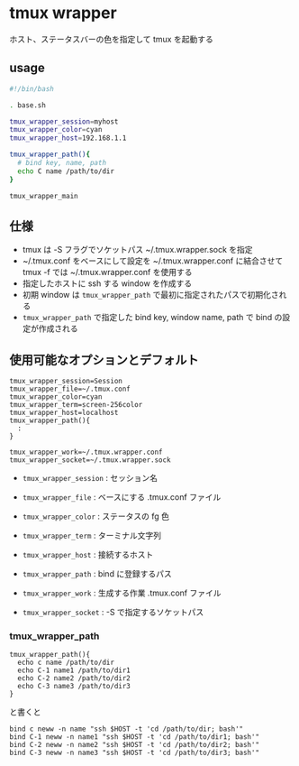 tmux wrapper
============

ホスト、ステータスバーの色を指定して tmux を起動する


usage
-----

```bash
#!/bin/bash

. base.sh

tmux_wrapper_session=myhost
tmux_wrapper_color=cyan
tmux_wrapper_host=192.168.1.1

tmux_wrapper_path(){
  # bind key, name, path
  echo C name /path/to/dir
}

tmux_wrapper_main
```

仕様
----

* tmux は -S フラグでソケットパス ~/.tmux.wrapper.sock を指定
* ~/.tmux.conf をベースにして設定を ~/.tmux.wrapper.conf に結合させて tmux -f では ~/.tmux.wrapper.conf を使用する
* 指定したホストに ssh する window を作成する
* 初期 window は `tmux_wrapper_path` で最初に指定されたパスで初期化される
* `tmux_wrapper_path` で指定した bind key, window name, path で bind の設定が作成される


使用可能なオプションとデフォルト
--------------------------------

```
tmux_wrapper_session=Session
tmux_wrapper_file=~/.tmux.conf
tmux_wrapper_color=cyan
tmux_wrapper_term=screen-256color
tmux_wrapper_host=localhost
tmux_wrapper_path(){
  :
}

tmux_wrapper_work=~/.tmux.wrapper.conf
tmux_wrapper_socket=~/.tmux.wrapper.sock
```

* `tmux_wrapper_session` : セッション名
* `tmux_wrapper_file`    : ベースにする .tmux.conf ファイル
* `tmux_wrapper_color`   : ステータスの fg 色
* `tmux_wrapper_term`    : ターミナル文字列
* `tmux_wrapper_host`    : 接続するホスト
* `tmux_wrapper_path`    : bind に登録するパス

* `tmux_wrapper_work`   : 生成する作業 .tmux.conf ファイル
* `tmux_wrapper_socket` : -S で指定するソケットパス

### tmux_wrapper_path

```
tmux_wrapper_path(){
  echo c name /path/to/dir
  echo C-1 name1 /path/to/dir1
  echo C-2 name2 /path/to/dir2
  echo C-3 name3 /path/to/dir3
}
```

と書くと

```
bind c neww -n name "ssh $HOST -t 'cd /path/to/dir; bash'"
bind C-1 neww -n name1 "ssh $HOST -t 'cd /path/to/dir1; bash'"
bind C-2 neww -n name2 "ssh $HOST -t 'cd /path/to/dir2; bash'"
bind C-3 neww -n name3 "ssh $HOST -t 'cd /path/to/dir3; bash'"
```
